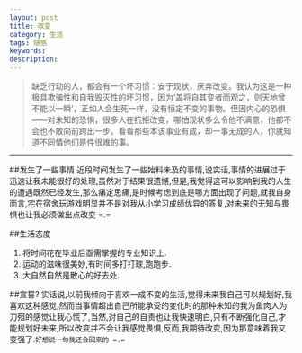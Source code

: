 ```yaml
---
layout: post
title: 改变
category: 生活
tags: 随感
keywords: 
description: 
---
```

>缺乏行动的人，都会有一个坏习惯：安于现状，厌弃改变。我认为这是一种极具欺骗性和自我毁灭性的坏习惯，因为‘盖将自其变者而观之，则天地曾不能以一瞬’，正如人会生死一样，没有恒定不变的事物。但因内心的恐惧——对未知的恐惧，很多人在抗拒改变，哪怕现状多么令他不满意，他都不会也不敢向前跨出一步。看看那些本该事业有成，却一事无成的人，你就知道不同情他们是件很难的事。 

***
##发生了一些事情
近段时间发生了一些始料未及的事情,说实话,事情的进展过于迅速让我未能很好的处理,虽然对于结果很遗憾,但是,我觉得这可以影响到我的人生的遭遇既然已经发生,那么痛定思痛,是时候考虑到底是哪方面出现了问题,就我自身而言,宅在宿舍玩游戏明显并不是对我从小学习成绩优异的答复,对未来的无知与畏惧也让我必须做出点改变 =.=

##生活态度
1. 将时间花在毕业后亟需掌握的专业知识上.
2. 运动的滋味很美妙,有时间多打打球,跑跑步.
3. 大自然自然是散心的好去处.


##宣誓?
实话说,以前我倾向于喜欢一成不变的生活,觉得未来我自己可以规划好,我喜欢这种感觉,然而当事情超出自己所能承受的变化时的那种未知的我为鱼肉人为刀殂的感觉让我心慌了,当然,对自己的自责也让我快速明白,只有不断强化自己,才能规划好未来,所以改变并不会让我感觉畏惧,反而,我期待改变,因为那意味着我又变强了.`好想说一句我还会回来的 =.=`